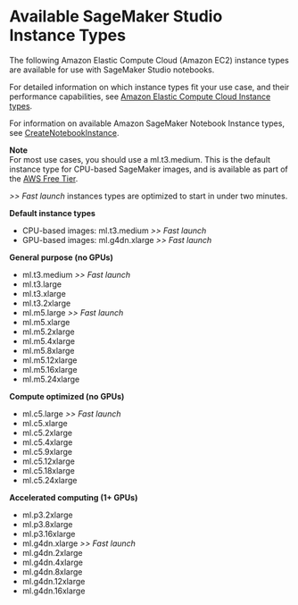 # Available SageMaker Studio Instance Types<a name="notebooks-available-instance-types"></a>

The following Amazon Elastic Compute Cloud \(Amazon EC2\) instance types are available for use with SageMaker Studio notebooks\. 

For detailed information on which instance types fit your use case, and their performance capabilities, see [Amazon Elastic Compute Cloud Instance types](http://aws.amazon.com/ec2/instance-types/)\.

For information on available Amazon SageMaker Notebook Instance types, see [CreateNotebookInstance](https://docs.aws.amazon.com/sagemaker/latest/APIReference/API_CreateNotebookInstance.html#sagemaker-CreateNotebookInstance-request-InstanceType)\.

**Note**  
For most use cases, you should use a ml\.t3\.medium\. This is the default instance type for CPU\-based SageMaker images, and is available as part of the [AWS Free Tier](http://aws.amazon.com/free)\.

*>> Fast launch* instances types are optimized to start in under two minutes\.

**Default instance types**
+ CPU\-based images: ml\.t3\.medium *>> Fast launch*
+ GPU\-based images: ml\.g4dn\.xlarge *>> Fast launch*

**General purpose \(no GPUs\)**
+ ml\.t3\.medium *>> Fast launch*
+ ml\.t3\.large
+ ml\.t3\.xlarge
+ ml\.t3\.2xlarge
+ ml\.m5\.large *>> Fast launch*
+ ml\.m5\.xlarge
+ ml\.m5\.2xlarge
+ ml\.m5\.4xlarge
+ ml\.m5\.8xlarge
+ ml\.m5\.12xlarge
+ ml\.m5\.16xlarge
+ ml\.m5\.24xlarge

**Compute optimized \(no GPUs\)**
+ ml\.c5\.large *>> Fast launch*
+ ml\.c5\.xlarge
+ ml\.c5\.2xlarge
+ ml\.c5\.4xlarge
+ ml\.c5\.9xlarge
+ ml\.c5\.12xlarge
+ ml\.c5\.18xlarge
+ ml\.c5\.24xlarge

**Accelerated computing \(1\+ GPUs\)**
+ ml\.p3\.2xlarge
+ ml\.p3\.8xlarge
+ ml\.p3\.16xlarge
+ ml\.g4dn\.xlarge *>> Fast launch*
+ ml\.g4dn\.2xlarge
+ ml\.g4dn\.4xlarge
+ ml\.g4dn\.8xlarge
+ ml\.g4dn\.12xlarge
+ ml\.g4dn\.16xlarge